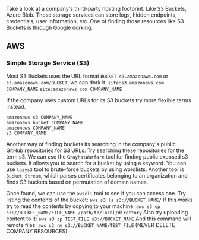 Take a look at a company's third-party hosting footprint. Like S3 Buckets, Azure Blob. Those storage services can store logs, hidden endpoints, credentials, user information, etc.
One of finding those resources like S3 Buckets is through Google dorking. 

## AWS
### Simple Storage Service (S3)
Most S3 Buckets uses the URL format `BUCKET.s3.amazonaws.com` or `s3.amazonaws.com/BUCKET`, we can dork it.
`site:s3.amazonaws.com COMPANY_NAME`
`site:amazonaws.com COMPANY_NAME`

If the company uses custom URLs for its S3 buckets try more flexible terms instead.
```
amazonaws s3 COMPANY_NAME
amazonaws bucket COMPANY_NAME
amazonaws COMPANY_NAME
s3 COMPANY_NAME
```

Another way of finding buckets its searching in the company's public GitHub repositories for S3 URLs. Try searching these repositories for the term s3. 
We can use the `GrayhatWarfare` tool for finding public exposed s3 buckets. It allows you to search for a bucket by using a keyword. 
You can use `lazys3` tool to brute-force buckets by using wordlists.
Another tool is `Bucket Stream`, which parses certificates belonging to an organization and finds S3 buckets based on permutation of domain names.

Once found, we can use the `awscli` tool to see if you can access one.
Try listing the contents of the bucket:
`aws s3 ls s3://BUCKET_NAME/`
If this works try to read the contents by copying to your machine:
`aws s3 cp s3://BUCKET_NAME/FILE_NAME /path/to/local/directory`
Also try uploading content to it:
`aws s3 cp TEST_FILE s3://BUCKET_NAME`
And this command will remote files:
`aws s3 rm s3://BUCKET_NAME/TEST_FILE`
(NEVER DELETE COMPANY RESOURCES)

